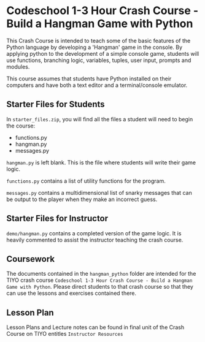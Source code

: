 # Codeschool 1-3 Hour Crash Course - Build a Hangman Game with Python

This Crash Course is intended to teach some of the basic features of the Python language by developing a 'Hangman' game in the console. By applying python to the development of a simple console game, students will use functions, branching logic, variables, tuples, user input, prompts and modules.

This course assumes that students have Python installed on their computers and have both a text editor and a terminal/console emulator.

## Starter Files for Students

In `starter_files.zip`, you will find all the files a student will need to begin the course:

* functions.py
* hangman.py
* messages.py

`hangman.py` is left blank. This is the file where students will write their game logic.

`functions.py` contains a list of utility functions for the program.

`messages.py` contains a multidimensional list of snarky messages that can be output to the player when they make an incorrect guess.

## Starter Files for Instructor

`demo/hangman.py` contains a completed version of the game logic. It is heavily commented to assist the instructor teaching the crash course.

## Coursework

The documents contained in the `hangman_python` folder are intended for the TIYO crash course `Codeschool 1-3 Hour Crash Course - Build a Hangman Game with Python`. Please direct students to that crash course so that they can use the lessons and exercises contained there.

## Lesson Plan

Lesson Plans and Lecture notes can be found in final unit of the Crash Course on TIYO entitles `Instructor Resources`